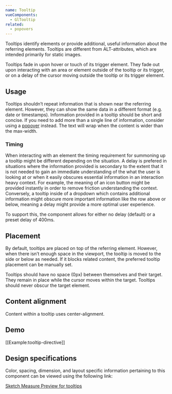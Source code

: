 ```yaml
---
name: Tooltip
vueComponents: 
  - GlTooltip
related:
  - popovers
---
```


Tooltips identify elements or provide additional, useful information about the referring elements. Tooltips are different from ALT-attributes, which are intended primarily for static images.

Tooltips fade in upon hover or touch of its trigger element. They fade out upon interacting with an area or element outside of the tooltip or its trigger, or on a delay of the cursor moving outside the tooltip or its trigger element.

## Usage

Tooltips shouldn’t repeat information that is shown near the referring element. However, they can show the same data in a different format (e.g. date or timestamps). Information provided in a tooltip should be short and concise. If you need to add more than a single line of information, consider using a [popover](/components/popovers) instead. The text will wrap when the content is wider than the max-width.

### Timing

When interacting with an element the timing requirement for summoning up a tooltip might be different depending on the situation. A delay is prefered in situations where the information provided is secondary to the extent that it is not needed to gain an immediate understanding of the what the user is looking at or when it easily obscures essential information in an interaction heavy context. For example, the meaning of an icon button might be provided instantly in order to remove friction understanding the context. Conversely, a tooltip inside of a dropdown which contains additional information might obscure more important information like the row above or below, meaning a delay might provide a more optimal user experience.

To support this, the component allows for either no delay (default) or a preset delay of 400ms.

## Placement

By default, tooltips are placed on top of the referring element. However, when there isn’t enough space in the viewport, the tooltip is moved to the side or below as needed. If it blocks related content, the preferred tooltip placement can be manually set.

Tooltips should have no space (0px) between themselves and their target. They remain in place while the cursor moves within the target. Tooltips should never obscur the target element.

## Content alignment

Content within a tooltip uses center-alignment.

## Demo

[[Example:tooltip-directive]]

## Design specifications

Color, spacing, dimension, and layout specific information pertaining to this component can be viewed using the following link:

[Sketch Measure Preview for tooltips](https://gitlab-org.gitlab.io/gitlab-design/hosted/design-gitlab-specs/tooltips-spec-previews/)
